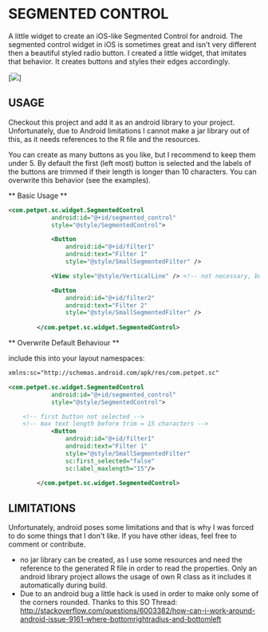 SEGMENTED CONTROL
=================
A little widget to create an iOS-like Segmented Control for android.
The segmented control widget in iOS is sometimes great and isn't very different then a beautiful styled radio button.
I created a little widget, that imitates that behavior. It creates buttons and styles their edges accordingly.

[![](http://github.com/peshkira/android_segmented_control/raw/master/imgages/sc_demo.png)]

USAGE
-----------
Checkout this project and add it as an android library to your project. Unfortunately, due to Android limitations I cannot make a jar library out of this,
as it needs references to the R file and the resources.

You can create as many buttons as you like, but I recommend to keep them under 5. By default the first (left most) button is selected and the 
labels of the buttons are trimmed if their length is longer than 10 characters. You can overwrite this behavior (see the examples).

** Basic Usage **

``` xml
<com.petpet.sc.widget.SegmentedControl
            android:id="@+id/segmented_control"
            style="@style/SegmentedControl">

            <Button
                android:id="@+id/filter1"
                android:text="Filter 1" 
                style="@style/SmallSegmentedFilter" />

            <View style="@style/VerticalLine" /> <!-- not necessary, but looks better if you have more than two buttons--> 

            <Button
                android:id="@+id/filter2"
                android:text="Filter 2"
                style="@style/SmallSegmentedFilter" />
                
        </com.petpet.sc.widget.SegmentedControl>
```

** Overwrite Default Behaviour **

include this into your layout namespaces:

``` xml
xmlns:sc="http://schemas.android.com/apk/res/com.petpet.sc"
```

``` xml
<com.petpet.sc.widget.SegmentedControl
            android:id="@+id/segmented_control"
            style="@style/SegmentedControl">

    <!-- first button not selected -->
    <!-- max text length before trim = 15 characters -->
            <Button
                android:id="@+id/filter1"
                android:text="Filter 1" 
                style="@style/SmallSegmentedFilter" 
                sc:first_selected="false"
                sc:label_maxlength="15"/>
                
        </com.petpet.sc.widget.SegmentedControl>
```

LIMITATIONS
--------------
Unfortunately, android poses some limitations and that is why I was forced to do some things that I don't like. If you have
other ideas, feel free to comment or contribute.

 - no jar library can be created, as I use some resources and need the reference to the generated R file in order to read the properties. Only an android library project allows the usage of own R class as it includes it automatically during build.
 - Due to an android bug a little hack is used in order to make only some of the corners rounded. Thanks to this SO Thread: http://stackoverflow.com/questions/6003382/how-can-i-work-around-android-issue-9161-where-bottomrightradius-and-bottomleft
